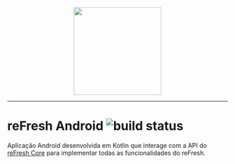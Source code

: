 <div align="center">
  <img height="200" src="https://github.com/user-attachments/assets/2451e9ab-119e-4378-9af2-feb0f5d0786b">  
</div>

----
# reFresh Android ![build status](https://github.com/utad-reFresh/android/actions/workflows/gradle.yml/badge.svg?event=push)
Aplicação Android desenvolvida em Kotlin que interage com a API do [reFresh Core](https://github.com/utad-reFresh/core/) para implementar todas as funcionalidades do reFresh.
